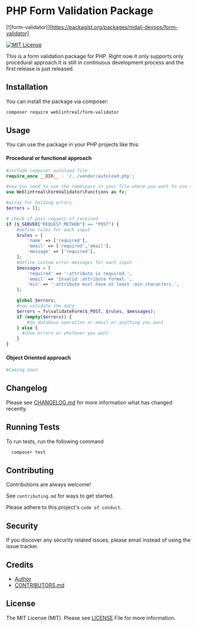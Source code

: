 # PHP Form Validation Package

[![form-validator]][https://packagist.org/packages/mdali-devops/form-validator]

[![MIT License](https://img.shields.io/badge/License-MIT-green.svg)](https://choosealicense.com/licenses/mit/)

This is a form validation package for PHP. Right now it only supports only procedural approach.It is still in continuous development process and the first release is just released.

## Installation

You can install the package via composer:

``` bash
composer require weblintreal/form-validator
```

## Usage

You can use the package in your PHP projects like this:

#### Procedural or functional approach

```php
#include composer autoload file
require_once __DIR__ . '/../vendor/autoload.php';

#now you need to use the namespace in your file where you want to use these functions
use Weblintreal\FormValidator\Functions as fv;

#array for holding errors
$errors = [];

# check if post request of received
if ($_SERVER["REQUEST_METHOD"] == "POST") {
    #define rules for each input
    $rules = [
        'name' => ['required'],
        'email' => ['required','email'],
        'message' => ['required'],
    ];
    #define custom error messages for each input
    $messages = [
        'required' => ':attribute is required.',
        'email' => 'Invalid :attribute format.',
        'min' => ':attribute must have at least :min characters.',
    ];

    global $errors;
    #now validate the data
    $errors = fv\validateForm($_POST, $rules, $messages);
    if (empty($errors)) {
        #do database operation or email or anything you want
    } else {
      #show errors or whatever you want
    }
}
```

#### Object Oriented approach

```php
#Coming Soon
```

## Changelog

Please see [CHANGELOG.md](CHANGELOG.md) for more information what has changed recently.

## Running Tests

To run tests, run the following command

```bash
  composer test
```

## Contributing

Contributions are always welcome!

See `contributing.md` for ways to get started.

Please adhere to this project's `code of conduct`.

## Security

If you discover any security related issues, please email <email> instead of using the issue tracker.

## Credits

- [Author](https://www.github.com/weblintreal)
- [CONTRIBUTORS.md](CONTRIBUTORS.md)

## License

The MIT License (MIT). Please see [LICENSE](LICENSE) File for more information.